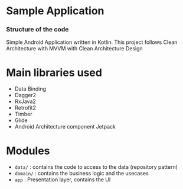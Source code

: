 # Sample Application

### Structure of the code ###
Simple Android Application written in Kotlin.
This project follows Clean Architecture with MVVM with Clean Architecture Design


# Main libraries used

* Data Binding
* Dagger2
* RxJava2
* Retrofit2
* Timber
* Glide
* Android Architecture component Jetpack

# Modules
* `data/` : contains the code to access to the data (repository pattern)
* `domain/` : contains the business logic and the usecases
* `app` : Presentation layer, contains the UI 

